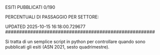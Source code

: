 ESITI PUBBLICATI 0/190 

PERCENTUALI DI PASSAGGIO PER SETTORE:

UPDATED 2025-10-15 16:18:00.729677
###################################################### 

Si tratta di un semplice script in python per controllare quando sono pubblicati gli esiti (ASN 2021, sesto quadrimestre).

